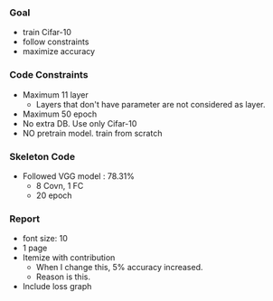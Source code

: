 ### Goal

- train Cifar-10
- follow constraints
- maximize accuracy

### Code Constraints

- Maximum 11 layer
  - Layers that don't have parameter are not considered as layer.
- Maximum 50 epoch
- No extra DB. Use only Cifar-10
- NO pretrain model. train from scratch

### Skeleton Code

- Followed VGG model : 78.31%
  - 8 Covn, 1 FC
  - 20 epoch

### Report

- font size: 10
- 1 page
- Itemize with contribution
  - When I change this, 5% accuracy increased.
  - Reason is this.
- Include loss graph
